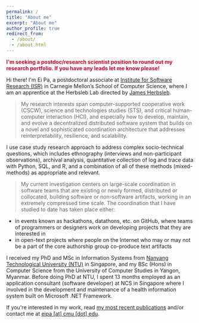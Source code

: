 ```yaml
---
permalink: /
title: "About me"
excerpt: "About me"
author_profile: true
redirect_from:
  - /about/
  - /about.html
---
```

<p style="color: #cc002b"><strong>I'm seeking a postdoc/research scientist position to round out my research portfolio. If you have any leads let me know please!</strong></p>

Hi there! I'm Ei Pa, a postdoctoral associate at <a href="https://www.isri.cmu.edu/">Institute for Software Research (ISR)</a> in Carnegie Mellon’s School of Computer Science, where I am an apprentice at the Herbsleb Lab directed by <a href="https://herbsleb.org/">James Herbsleb</a>.

>My research interests span computer-supported cooperative work (CSCW), science and technologies studies (STS), and critical human-computer interaction (HCI), and especially how to develop, maintain, and evolve a decentralized distributed software system that builds on a novel and sophisticated coordination architecture that addresses reinterpretability, resilience, and scalability.

I use case study research approach to address complex socio-technical questions, which includes ethnography (interviews and non-participant observations), archival analysis, quantitative collection of log and trace data with Python, SQL, and R, and a combination of all of these methods (mixed-methods) as appropriate and relevant.

>My current investigation centers on large-scale coordination in software teams that are existing or newly formed, distributed or collocated, building software or non-software artifacts, working in an extremely compressed time scale. The coordination that I have studied to date has taken place either:
* in events known as hackathons, datathons, etc. on GitHub, where teams of programmers or designers work on developing projects that they are interested in
* in open-text projects where people on the Internet who may or may not be a part of the core authorship group co-produce text artifacts

I received my PhD and MSc in Information Systems from <a href="https://www.ntu.edu.sg">Nanyang Technological University (NTU)</a> in Singapore, and my BSc (Hons) in Computer Science from the University of Computer Studies in Yangon, Myanmar. Before doing PhD at NTU, I spent 13 months employed as an application consultant (software developer) at NCS in Singapore where I involved in the development and maintenance of a health information system built on Microsoft .NET Framework.

If you're interested in my work, read <a href="https://eipapa.github.io/publications">my most recent publications</a> and/or contact me at <a href="">eipa [at] cmu [dot] edu</a>.

<!-- #52adc8 -->
